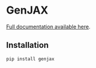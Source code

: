 # GenJAX

[Full documentation available here](https://genjax.gen.dev/).

## Installation

```bash
pip install genjax
```
